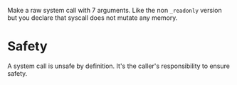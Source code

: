 Make a raw system call with 7 arguments.
Like the non `_readonly` version but you declare that syscall does not mutate any memory.

# Safety

A system call is unsafe by definition.
It's the caller's responsibility to ensure safety.
